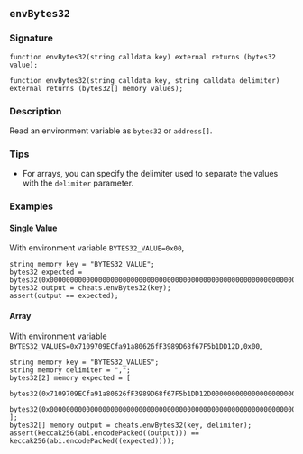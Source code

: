 ## `envBytes32`

### Signature

```solidity
function envBytes32(string calldata key) external returns (bytes32 value);
```

```solidity
function envBytes32(string calldata key, string calldata delimiter) external returns (bytes32[] memory values);
```

### Description

Read an environment variable as `bytes32` or `address[]`.

### Tips

- For arrays, you can specify the delimiter used to separate the values with the `delimiter` parameter.

### Examples

#### Single Value
With environment variable `BYTES32_VALUE=0x00`,
```solidity
string memory key = "BYTES32_VALUE";
bytes32 expected = bytes32(0x0000000000000000000000000000000000000000000000000000000000000000);
bytes32 output = cheats.envBytes32(key);
assert(output == expected);
```

#### Array
With environment variable `BYTES32_VALUES=0x7109709ECfa91a80626fF3989D68f67F5b1DD12D,0x00`,
```solidity
string memory key = "BYTES32_VALUES";
string memory delimiter = ",";
bytes32[2] memory expected = [
    bytes32(0x7109709ECfa91a80626fF3989D68f67F5b1DD12D000000000000000000000000),
    bytes32(0x0000000000000000000000000000000000000000000000000000000000000000)
];
bytes32[] memory output = cheats.envBytes32(key, delimiter);
assert(keccak256(abi.encodePacked((output))) == keccak256(abi.encodePacked((expected))));
```
